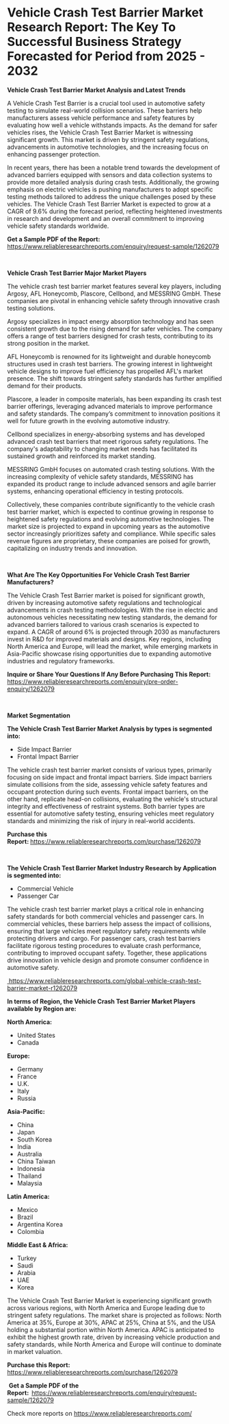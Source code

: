 <p><h1>Vehicle Crash Test Barrier Market Research Report: The Key To Successful Business Strategy Forecasted for Period from 2025 - 2032</h1></p><p><strong>Vehicle Crash Test Barrier Market Analysis and Latest Trends</strong></p>
<p><p>A Vehicle Crash Test Barrier is a crucial tool used in automotive safety testing to simulate real-world collision scenarios. These barriers help manufacturers assess vehicle performance and safety features by evaluating how well a vehicle withstands impacts. As the demand for safer vehicles rises, the Vehicle Crash Test Barrier Market is witnessing significant growth. This market is driven by stringent safety regulations, advancements in automotive technologies, and the increasing focus on enhancing passenger protection. </p><p>In recent years, there has been a notable trend towards the development of advanced barriers equipped with sensors and data collection systems to provide more detailed analysis during crash tests. Additionally, the growing emphasis on electric vehicles is pushing manufacturers to adopt specific testing methods tailored to address the unique challenges posed by these vehicles. The Vehicle Crash Test Barrier Market is expected to grow at a CAGR of 9.6% during the forecast period, reflecting heightened investments in research and development and an overall commitment to improving vehicle safety standards worldwide.</p></p>
<p><strong>Get a Sample PDF of the Report:&nbsp;</strong> <a href="https://www.reliableresearchreports.com/enquiry/request-sample/1262079?utm_campaign=117&utm_medium=2&utm_source=Github&utm_content=ia&utm_term=27022025&utm_id=vehicle-crash-test-barrier">https://www.reliableresearchreports.com/enquiry/request-sample/1262079</a></p>
<p>&nbsp;</p>
<p><strong>Vehicle Crash Test Barrier Major Market Players</strong></p>
<p><p>The vehicle crash test barrier market features several key players, including Argosy, AFL Honeycomb, Plascore, Cellbond, and MESSRING GmbH. These companies are pivotal in enhancing vehicle safety through innovative crash testing solutions.</p><p>Argosy specializes in impact energy absorption technology and has seen consistent growth due to the rising demand for safer vehicles. The company offers a range of test barriers designed for crash tests, contributing to its strong position in the market.</p><p>AFL Honeycomb is renowned for its lightweight and durable honeycomb structures used in crash test barriers. The growing interest in lightweight vehicle designs to improve fuel efficiency has propelled AFL's market presence. The shift towards stringent safety standards has further amplified demand for their products.</p><p>Plascore, a leader in composite materials, has been expanding its crash test barrier offerings, leveraging advanced materials to improve performance and safety standards. The company’s commitment to innovation positions it well for future growth in the evolving automotive industry.</p><p>Cellbond specializes in energy-absorbing systems and has developed advanced crash test barriers that meet rigorous safety regulations. The company's adaptability to changing market needs has facilitated its sustained growth and reinforced its market standing.</p><p>MESSRING GmbH focuses on automated crash testing solutions. With the increasing complexity of vehicle safety standards, MESSRING has expanded its product range to include advanced sensors and agile barrier systems, enhancing operational efficiency in testing protocols.</p><p>Collectively, these companies contribute significantly to the vehicle crash test barrier market, which is expected to continue growing in response to heightened safety regulations and evolving automotive technologies. The market size is projected to expand in upcoming years as the automotive sector increasingly prioritizes safety and compliance. While specific sales revenue figures are proprietary, these companies are poised for growth, capitalizing on industry trends and innovation.</p></p>
<p>&nbsp;</p>
<p><strong>What Are The Key Opportunities For Vehicle Crash Test Barrier Manufacturers?</strong></p>
<p><p>The Vehicle Crash Test Barrier market is poised for significant growth, driven by increasing automotive safety regulations and technological advancements in crash testing methodologies. With the rise in electric and autonomous vehicles necessitating new testing standards, the demand for advanced barriers tailored to various crash scenarios is expected to expand. A CAGR of around 6% is projected through 2030 as manufacturers invest in R&D for improved materials and designs. Key regions, including North America and Europe, will lead the market, while emerging markets in Asia-Pacific showcase rising opportunities due to expanding automotive industries and regulatory frameworks.</p></p>
<p><strong>Inquire or Share Your Questions If Any Before Purchasing This Report:</strong> <a href="https://www.reliableresearchreports.com/enquiry/pre-order-enquiry/1262079?utm_campaign=117&utm_medium=2&utm_source=Github&utm_content=ia&utm_term=27022025&utm_id=vehicle-crash-test-barrier">https://www.reliableresearchreports.com/enquiry/pre-order-enquiry/1262079</a></p>
<p>&nbsp;</p>
<p><strong>Market Segmentation</strong></p>
<p><strong>The Vehicle Crash Test Barrier Market Analysis by types is segmented into:</strong></p>
<p><ul><li>Side Impact Barrier</li><li>Frontal Impact Barrier</li></ul></p>
<p><p>The vehicle crash test barrier market consists of various types, primarily focusing on side impact and frontal impact barriers. Side impact barriers simulate collisions from the side, assessing vehicle safety features and occupant protection during such events. Frontal impact barriers, on the other hand, replicate head-on collisions, evaluating the vehicle's structural integrity and effectiveness of restraint systems. Both barrier types are essential for automotive safety testing, ensuring vehicles meet regulatory standards and minimizing the risk of injury in real-world accidents.</p></p>
<p><strong>Purchase this Report:&nbsp;</strong><a href="https://www.reliableresearchreports.com/purchase/1262079?utm_campaign=117&utm_medium=2&utm_source=Github&utm_content=ia&utm_term=27022025&utm_id=vehicle-crash-test-barrier">https://www.reliableresearchreports.com/purchase/1262079</a></p>
<p>&nbsp;</p>
<p><strong>The Vehicle Crash Test Barrier Market Industry Research by Application is segmented into:</strong></p>
<p><ul><li>Commercial Vehicle</li><li>Passenger Car</li></ul></p>
<p><p>The vehicle crash test barrier market plays a critical role in enhancing safety standards for both commercial vehicles and passenger cars. In commercial vehicles, these barriers help assess the impact of collisions, ensuring that large vehicles meet regulatory safety requirements while protecting drivers and cargo. For passenger cars, crash test barriers facilitate rigorous testing procedures to evaluate crash performance, contributing to improved occupant safety. Together, these applications drive innovation in vehicle design and promote consumer confidence in automotive safety.</p></p>
<p><a href="https://www.reliableresearchreports.com/global-vehicle-crash-test-barrier-market-r1262079?utm_campaign=117&utm_medium=2&utm_source=Github&utm_content=ia&utm_term=27022025&utm_id=vehicle-crash-test-barrier">&nbsp;https://www.reliableresearchreports.com/global-vehicle-crash-test-barrier-market-r1262079</a></p>
<p><strong>In terms of Region, the Vehicle Crash Test Barrier Market Players available by Region are:</strong></p>
<p>
    <p> <strong> North America: </strong>
        <ul>
            <li>United States</li>
            <li>Canada</li>
        </ul>
        </p> 
    <p> <strong> Europe: </strong>
        <ul>
            <li>Germany</li>
            <li>France</li>
            <li>U.K.</li>
            <li>Italy</li>
            <li>Russia</li>
        </ul>
        </p> 
    <p> <strong> Asia-Pacific: </strong>
        <ul>
            <li>China</li>
            <li>Japan</li>
            <li>South Korea</li>
            <li>India</li>
            <li>Australia</li>
            <li>China Taiwan</li>
            <li>Indonesia</li>
            <li>Thailand</li>
            <li>Malaysia</li>
        </ul>
        </p> 
    <p> <strong> Latin America: </strong>
        <ul>
            <li>Mexico</li>
            <li>Brazil</li>
            <li>Argentina Korea</li>
            <li>Colombia</li>
        </ul>
        </p> 
    <p> <strong> Middle East & Africa: </strong>
        <ul>
            <li>Turkey</li>
            <li>Saudi</li>
            <li>Arabia</li>
            <li>UAE</li>
            <li>Korea</li>
        </ul>
    </p>
    </p>
<p><p>The Vehicle Crash Test Barrier Market is experiencing significant growth across various regions, with North America and Europe leading due to stringent safety regulations. The market share is projected as follows: North America at 35%, Europe at 30%, APAC at 25%, China at 5%, and the USA holding a substantial portion within North America. APAC is anticipated to exhibit the highest growth rate, driven by increasing vehicle production and safety standards, while North America and Europe will continue to dominate in market valuation.</p></p>
<p><strong>Purchase this Report: </strong><a href="https://www.reliableresearchreports.com/purchase/1262079?utm_campaign=117&utm_medium=2&utm_source=Github&utm_content=ia&utm_term=27022025&utm_id=vehicle-crash-test-barrier">https://www.reliableresearchreports.com/purchase/1262079</a></p>
<p>&nbsp;<strong>Get a Sample PDF of the Report:&nbsp;&nbsp;</strong><a href="https://www.reliableresearchreports.com/enquiry/request-sample/1262079?utm_campaign=117&utm_medium=2&utm_source=Github&utm_content=ia&utm_term=27022025&utm_id=vehicle-crash-test-barrier">https://www.reliableresearchreports.com/enquiry/request-sample/1262079</a></p>
<p><strong></strong></p>
<p>Check more reports on <a href="https://www.reliableresearchreports.com/?utm_campaign=117&utm_medium=2&utm_source=Github&utm_content=ia&utm_term=27022025&utm_id=vehicle-crash-test-barrier">https://www.reliableresearchreports.com/</a></p>